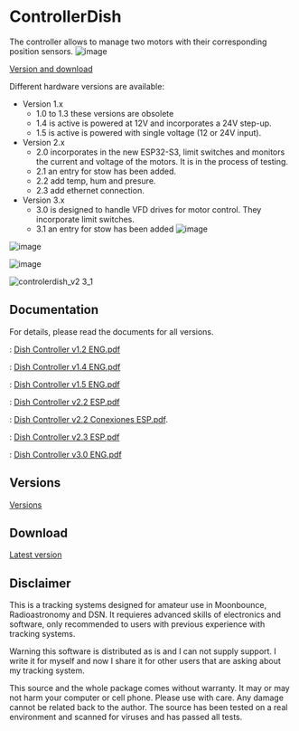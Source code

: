 # ControllerDish
The controller allows to manage two motors with their corresponding position sensors.
![image](https://github.com/EA3HMJ-Tracking-Software-Suite/ControllerDish/assets/2368602/59209ca7-eb7c-49db-aca0-ce0e430feea9)

[Version and download](#Versions)

Different hardware versions are available:
- Version 1.x
  - 1.0 to 1.3 these versions are obsolete
  - 1.4 is active is powered at 12V and incorporates a 24V step-up.
  - 1.5 is active is powered with single voltage (12 or 24V input).
- Version 2.x
  - 2.0 incorporates in the new ESP32-S3, limit switches and monitors the current and voltage of the motors. It is in the process of testing.
  - 2.1 an entry for stow has been added.
  - 2.2 add temp, hum and presure.
  - 2.3 add ethernet connection.
- Version 3.x
  - 3.0 is designed to handle VFD drives for motor control. They incorporate limit switches.
  - 3.1 an entry for stow has been added
![image](https://github.com/EA3HMJ-Tracking-Software-Suit/ControllerDish/assets/2368602/49b585de-e610-4bf3-919c-1cef5de5cedc)

![image](https://github.com/EA3HMJ-Tracking-Software-Suit/ControllerDish/assets/2368602/13db4524-f177-49c3-b8c2-e037525d85ba)

![image](https://github.com/EA3HMJ-Tracking-Software-Suit/ControllerDish/assets/2368602/962cf09a-86fe-4725-a146-1549264fb762)

![controlerdish_v2 3_1](https://github.com/user-attachments/assets/f35a5386-4788-405e-bfa7-790e632ebb94)


## Documentation
For details, please read the documents for all versions.

: [Dish Controller v1.2 ENG.pdf](doc/Dish%20Controller%20v2%20ENG.pdf)

: [Dish Controller v1.4 ENG.pdf](doc/Dish%20Controller%20v4%20ENG.pdf)

: [Dish Controller v1.5 ENG.pdf](doc/Dish%20Controller%20v5%20ENG.pdf)

: [Dish Controller v2.2 ESP.pdf](doc/Dish%20Controller%20V2.2%20ESP.pdf)

: [Dish Controller v2.2 Conexiones ESP.pdf](doc/Conexiones%20hardware%202.2%20V1.0%20ESP.pdf).

: [Dish Controller v2.3 ESP.pdf](doc/Dish%20Controller%20V2.3%20ESP.pdf)

: [Dish Controller v3.0 ENG.pdf](doc/Dish%20Controller%20Hardware%20V3%20V1%20ESP.pdf)

## Versions
[Versions](https://github.com/EA3HMJ-Tracking-Software-Suite/ControllerDish/releases)

## Download
[Latest version](https://github.com/EA3HMJ-Tracking-Software-Suite/ControllerDish/releases/latest)

## Disclaimer
This is a tracking systems designed for amateur use in Moonbounce, Radioastronomy and DSN. It requieres advanced skills of electronics and software, only recommended to users with previous experience with tracking systems.

Warning this software is distributed as is and I can not supply support. I write  it for myself and now I share it for other users that are asking about my tracking system.

This source and the whole package comes without warranty. It may or may not harm your computer or cell phone. Please use with care. Any damage cannot be related back to the author. The source has been tested on a real environment and scanned for viruses and has passed all tests.

